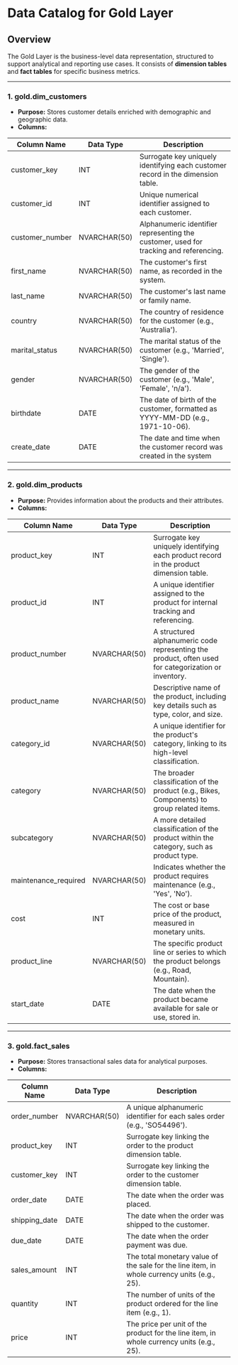 # Data Catalog for Gold Layer

## Overview
The Gold Layer is the business-level data representation, structured to support analytical and reporting use cases. It consists of **dimension tables** and **fact tables** for specific business metrics.

---

### 1. **gold.dim_customers**
- **Purpose:** Stores customer details enriched with demographic and geographic data.
- **Columns:**

| Column Name      | Data Type     | Description                                                                                   |
|------------------|---------------|-----------------------------------------------------------------------------------------------|
| customer_key     | INT           | Surrogate key uniquely identifying each customer record in the dimension table.               |
| customer_id      | INT           | Unique numerical identifier assigned to each customer.                                        |
| customer_number  | NVARCHAR(50)  | Alphanumeric identifier representing the customer, used for tracking and referencing.         |
| first_name       | NVARCHAR(50)  | The customer's first name, as recorded in the system.                                         |
| last_name        | NVARCHAR(50)  | The customer's last name or family name.                                                      |
| country          | NVARCHAR(50)  | The country of residence for the customer (e.g., 'Australia').                                |
| marital_status   | NVARCHAR(50)  | The marital status of the customer (e.g., 'Married', 'Single').                               |
| gender           | NVARCHAR(50)  | The gender of the customer (e.g., 'Male', 'Female', 'n/a').                                   |
| birthdate        | DATE          | The date of birth of the customer, formatted as YYYY-MM-DD (e.g., 1971-10-06).                |
| create_date      | DATE          | The date and time when the customer record was created in the system|

---

### 2. **gold.dim_products**
- **Purpose:** Provides information about the products and their attributes.
- **Columns:**

| Column Name         | Data Type     | Description                                                                                         |
|---------------------|---------------|-----------------------------------------------------------------------------------------------------|
| product_key         | INT           | Surrogate key uniquely identifying each product record in the product dimension table.              |
| product_id          | INT           | A unique identifier assigned to the product for internal tracking and referencing.                  |
| product_number      | NVARCHAR(50)  | A structured alphanumeric code representing the product, often used for categorization or inventory.|
| product_name        | NVARCHAR(50)  | Descriptive name of the product, including key details such as type, color, and size.               |
| category_id         | NVARCHAR(50)  | A unique identifier for the product's category, linking to its high-level classification.           |
| category            | NVARCHAR(50)  | The broader classification of the product (e.g., Bikes, Components) to group related items.         |
| subcategory         | NVARCHAR(50)  | A more detailed classification of the product within the category, such as product type.            |
| maintenance_required| NVARCHAR(50)  | Indicates whether the product requires maintenance (e.g., 'Yes', 'No').                             |
| cost                | INT           | The cost or base price of the product, measured in monetary units.                                  |
| product_line        | NVARCHAR(50)  | The specific product line or series to which the product belongs (e.g., Road, Mountain).            |
| start_date          | DATE          | The date when the product became available for sale or use, stored in.                              |

---

### 3. **gold.fact_sales**
- **Purpose:** Stores transactional sales data for analytical purposes.
- **Columns:**

| Column Name     | Data Type     | Description                                                                                   |
|-----------------|---------------|-----------------------------------------------------------------------------------------------|
| order_number    | NVARCHAR(50)  | A unique alphanumeric identifier for each sales order (e.g., 'SO54496').                      |
| product_key     | INT           | Surrogate key linking the order to the product dimension table.                               |
| customer_key    | INT           | Surrogate key linking the order to the customer dimension table.                              |
| order_date      | DATE          | The date when the order was placed.                                                           |
| shipping_date   | DATE          | The date when the order was shipped to the customer.                                          |
| due_date        | DATE          | The date when the order payment was due.                                                      |
| sales_amount    | INT           | The total monetary value of the sale for the line item, in whole currency units (e.g., 25).   |
| quantity        | INT           | The number of units of the product ordered for the line item (e.g., 1).                       |
| price           | INT           | The price per unit of the product for the line item, in whole currency units (e.g., 25).      |
